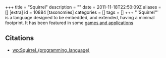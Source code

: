 +++
title = "Squirrel"
description = ""
date = 2011-11-18T22:50:09Z
aliases = []
[extra]
id = 10884
[taxonomies]
categories = []
tags = []
+++
'''Squirrel''' is a language designed to be embedded, and extended, having a minimal footprint. It has been featured in some [games and applications](https://en.wikipedia.org/wiki/Squirrel_(programming_language))

## Citations
* [wp:Squirrel_(programming_language)](https://en.wikipedia.org/wiki/Squirrel_(programming_language))
